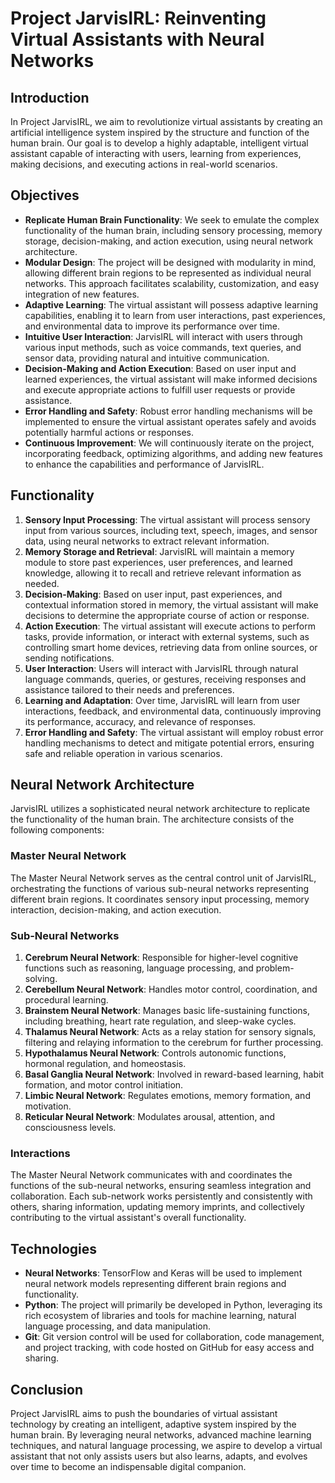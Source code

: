 # Project JarvisIRL: Reinventing Virtual Assistants with Neural Networks

## Introduction
In Project JarvisIRL, we aim to revolutionize virtual assistants by creating an artificial intelligence system inspired by the structure and function of the human brain. Our goal is to develop a highly adaptable, intelligent virtual assistant capable of interacting with users, learning from experiences, making decisions, and executing actions in real-world scenarios.

## Objectives
- **Replicate Human Brain Functionality**: We seek to emulate the complex functionality of the human brain, including sensory processing, memory storage, decision-making, and action execution, using neural network architecture.
- **Modular Design**: The project will be designed with modularity in mind, allowing different brain regions to be represented as individual neural networks. This approach facilitates scalability, customization, and easy integration of new features.
- **Adaptive Learning**: The virtual assistant will possess adaptive learning capabilities, enabling it to learn from user interactions, past experiences, and environmental data to improve its performance over time.
- **Intuitive User Interaction**: JarvisIRL will interact with users through various input methods, such as voice commands, text queries, and sensor data, providing natural and intuitive communication.
- **Decision-Making and Action Execution**: Based on user input and learned experiences, the virtual assistant will make informed decisions and execute appropriate actions to fulfill user requests or provide assistance.
- **Error Handling and Safety**: Robust error handling mechanisms will be implemented to ensure the virtual assistant operates safely and avoids potentially harmful actions or responses.
- **Continuous Improvement**: We will continuously iterate on the project, incorporating feedback, optimizing algorithms, and adding new features to enhance the capabilities and performance of JarvisIRL.

## Functionality
1. **Sensory Input Processing**: The virtual assistant will process sensory input from various sources, including text, speech, images, and sensor data, using neural networks to extract relevant information.
2. **Memory Storage and Retrieval**: JarvisIRL will maintain a memory module to store past experiences, user preferences, and learned knowledge, allowing it to recall and retrieve relevant information as needed.
3. **Decision-Making**: Based on user input, past experiences, and contextual information stored in memory, the virtual assistant will make decisions to determine the appropriate course of action or response.
4. **Action Execution**: The virtual assistant will execute actions to perform tasks, provide information, or interact with external systems, such as controlling smart home devices, retrieving data from online sources, or sending notifications.
5. **User Interaction**: Users will interact with JarvisIRL through natural language commands, queries, or gestures, receiving responses and assistance tailored to their needs and preferences.
6. **Learning and Adaptation**: Over time, JarvisIRL will learn from user interactions, feedback, and environmental data, continuously improving its performance, accuracy, and relevance of responses.
7. **Error Handling and Safety**: The virtual assistant will employ robust error handling mechanisms to detect and mitigate potential errors, ensuring safe and reliable operation in various scenarios.

## Neural Network Architecture
JarvisIRL utilizes a sophisticated neural network architecture to replicate the functionality of the human brain. The architecture consists of the following components:

### Master Neural Network
The Master Neural Network serves as the central control unit of JarvisIRL, orchestrating the functions of various sub-neural networks representing different brain regions. It coordinates sensory input processing, memory interaction, decision-making, and action execution.

### Sub-Neural Networks
1. **Cerebrum Neural Network**: Responsible for higher-level cognitive functions such as reasoning, language processing, and problem-solving.
2. **Cerebellum Neural Network**: Handles motor control, coordination, and procedural learning.
3. **Brainstem Neural Network**: Manages basic life-sustaining functions, including breathing, heart rate regulation, and sleep-wake cycles.
4. **Thalamus Neural Network**: Acts as a relay station for sensory signals, filtering and relaying information to the cerebrum for further processing.
5. **Hypothalamus Neural Network**: Controls autonomic functions, hormonal regulation, and homeostasis.
6. **Basal Ganglia Neural Network**: Involved in reward-based learning, habit formation, and motor control initiation.
7. **Limbic Neural Network**: Regulates emotions, memory formation, and motivation.
8. **Reticular Neural Network**: Modulates arousal, attention, and consciousness levels.

### Interactions
The Master Neural Network communicates with and coordinates the functions of the sub-neural networks, ensuring seamless integration and collaboration. Each sub-network works persistently and consistently with others, sharing information, updating memory imprints, and collectively contributing to the virtual assistant's overall functionality.

## Technologies
- **Neural Networks**: TensorFlow and Keras will be used to implement neural network models representing different brain regions and functionality.
- **Python**: The project will primarily be developed in Python, leveraging its rich ecosystem of libraries and tools for machine learning, natural language processing, and data manipulation.
- **Git**: Git version control will be used for collaboration, code management, and project tracking, with code hosted on GitHub for easy access and sharing.

## Conclusion
Project JarvisIRL aims to push the boundaries of virtual assistant technology by creating an intelligent, adaptive system inspired by the human brain. By leveraging neural networks, advanced machine learning techniques, and natural language processing, we aspire to develop a virtual assistant that not only assists users but also learns, adapts, and evolves over time to become an indispensable digital companion.
